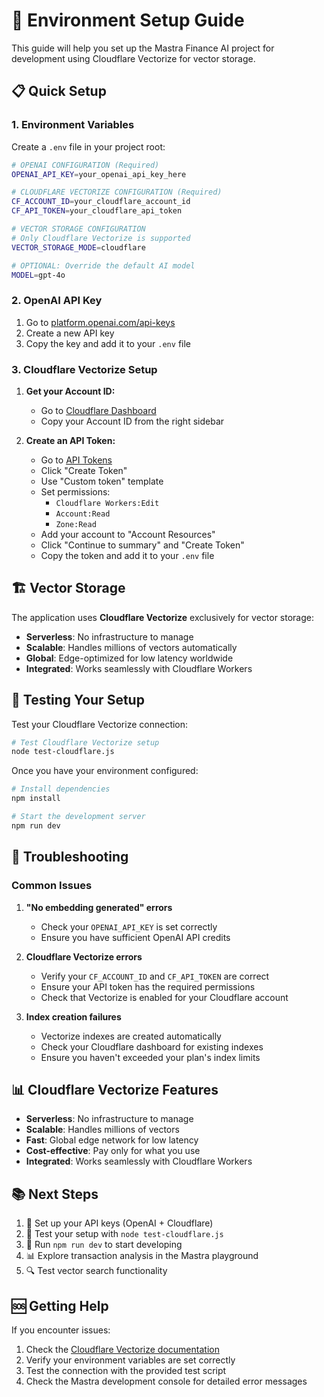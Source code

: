 # 🚀 Environment Setup Guide

This guide will help you set up the Mastra Finance AI project for development using Cloudflare Vectorize for vector storage.

## 📋 **Quick Setup**

### **1. Environment Variables**

Create a `.env` file in your project root:

```bash
# OPENAI CONFIGURATION (Required)
OPENAI_API_KEY=your_openai_api_key_here

# CLOUDFLARE VECTORIZE CONFIGURATION (Required)
CF_ACCOUNT_ID=your_cloudflare_account_id
CF_API_TOKEN=your_cloudflare_api_token

# VECTOR STORAGE CONFIGURATION
# Only Cloudflare Vectorize is supported
VECTOR_STORAGE_MODE=cloudflare

# OPTIONAL: Override the default AI model
MODEL=gpt-4o
```

### **2. OpenAI API Key**

1. Go to [platform.openai.com/api-keys](https://platform.openai.com/api-keys)
2. Create a new API key
3. Copy the key and add it to your `.env` file

### **3. Cloudflare Vectorize Setup**

1. **Get your Account ID:**
   - Go to [Cloudflare Dashboard](https://dash.cloudflare.com/)
   - Copy your Account ID from the right sidebar

2. **Create an API Token:**
   - Go to [API Tokens](https://dash.cloudflare.com/profile/api-tokens)
   - Click "Create Token"
   - Use "Custom token" template
   - Set permissions:
     - `Cloudflare Workers:Edit`
     - `Account:Read` 
     - `Zone:Read`
   - Add your account to "Account Resources"
   - Click "Continue to summary" and "Create Token"
   - Copy the token and add it to your `.env` file

## 🏗️ **Vector Storage**

The application uses **Cloudflare Vectorize** exclusively for vector storage:

- **Serverless**: No infrastructure to manage
- **Scalable**: Handles millions of vectors automatically  
- **Global**: Edge-optimized for low latency worldwide
- **Integrated**: Works seamlessly with Cloudflare Workers

## 🧪 **Testing Your Setup**

Test your Cloudflare Vectorize connection:

```bash
# Test Cloudflare Vectorize setup
node test-cloudflare.js
```

Once you have your environment configured:

```bash
# Install dependencies
npm install

# Start the development server
npm run dev
```

## 🔧 **Troubleshooting**

### **Common Issues**

1. **"No embedding generated" errors**
   - Check your `OPENAI_API_KEY` is set correctly
   - Ensure you have sufficient OpenAI API credits

2. **Cloudflare Vectorize errors**
   - Verify your `CF_ACCOUNT_ID` and `CF_API_TOKEN` are correct
   - Ensure your API token has the required permissions
   - Check that Vectorize is enabled for your Cloudflare account

3. **Index creation failures**
   - Vectorize indexes are created automatically
   - Check your Cloudflare dashboard for existing indexes
   - Ensure you haven't exceeded your plan's index limits

## 📊 **Cloudflare Vectorize Features**

- **Serverless**: No infrastructure to manage
- **Scalable**: Handles millions of vectors
- **Fast**: Global edge network for low latency
- **Cost-effective**: Pay only for what you use
- **Integrated**: Works seamlessly with Cloudflare Workers

## 📚 **Next Steps**

1. 🔑 Set up your API keys (OpenAI + Cloudflare)
2. 🧪 Test your setup with `node test-cloudflare.js`
3. 🚀 Run `npm run dev` to start developing
4. 📊 Explore transaction analysis in the Mastra playground
5. 🔍 Test vector search functionality

## 🆘 **Getting Help**

If you encounter issues:

1. Check the [Cloudflare Vectorize documentation](https://developers.cloudflare.com/vectorize/)
2. Verify your environment variables are set correctly
3. Test the connection with the provided test script
4. Check the Mastra development console for detailed error messages 